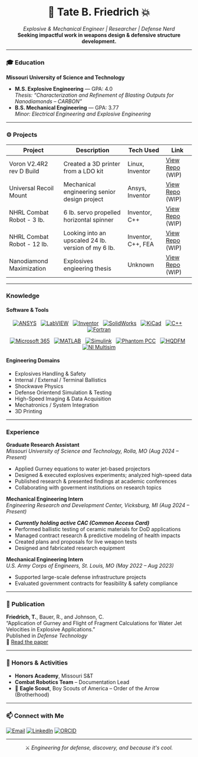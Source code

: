 <!-- GitHub README.md for Tate B. Friedrich -->

<h1 align="center">🧨 Tate B. Friedrich 💥</h1>
<p align="center">
  <em>Explosive & Mechanical Engineer | Researcher | Defense Nerd</em><br>
  <strong>Seeking impactful work in weapons design & defensive structure development.</strong>
</p>

---

### 🎓 Education

**Missouri University of Science and Technology**  
- **M.S. Explosive Engineering** — GPA: 4.0  
  _Thesis: “Characterization and Refinement of Blasting Outputs for Nanodiamonds – CARBON”_  
- **B.S. Mechanical Engineering** — GPA: 3.77  
  _Minor: Electrical Engineering and Explosive Engineering_  

---

### ⚙️ Projects

<!-- Future project cards -->
| Project                    | Description                                                  | Tech Used            | Link                                                                        |
|----------------------------|--------------------------------------------------------------|----------------------|-----------------------------------------------------------------------------|
| Voron V2.4R2 rev D Build   | Created a 3D printer from a LDO kit                          | Linux, Inventor      | [View Repo](https://github.com/Tate-Friedrich/Project-Voron2.4) (WIP)       |
| Universal Recoil Mount     | Mechanical engineering senior design project                 | Ansys, Inventor      | [View Repo](https://github.com/Tate-Friedrich/Project-MechSeniorProj) (WIP) |
| NHRL Combat Robot - 3 lb.  | 6 lb. servo propelled horizontal spinner                     | Inventor, C++        | [View Repo](https://github.com/Tate-Friedrich/Project-NHRL.HW3lb) (WIP)     |
| NHRL Combat Robot - 12 lb. | Looking into an upscaled 24 lb. version of my 6 lb.          | Inventor, C++, FEA   | [View Repo](https://github.com/Tate-Friedrich/Project-NHRL.HW12lb) (WIP)    |
| Nanodiamond Maximization   | Explosives engieering thesis                                 | Unknown              | [View Repo](https://github.com/Tate-Friedrich/Project-ExpThesis) (WIP)      |

---

### Knowledge

#### Software & Tools

<div align="center">

[![ANSYS](https://img.shields.io/badge/%20-white?style=for-the-badge&logo=ansys&logoColor=black&logoSize=auto)](https://www.ansys.com)
&nbsp;
[![LabVIEW](https://img.shields.io/badge/%20Labview-white?style=for-the-badge&logo=labview&logoColor=black&logoSize=auto)](https://www.ni.com/en-us/shop/labview.html)
&nbsp;
[![Inventor](https://img.shields.io/badge/%20Autodesk-white?style=for-the-badge&logo=autodesk&logoColor=black&logoSize=auto)](https://www.autodesk.com/products/inventor)
&nbsp;
[![SolidWorks](https://img.shields.io/badge/%20Solidworks-white?style=for-the-badge&logo=dassaultsystemes&logoColor=%23005386&logoSize=auto)](https://www.solidworks.com/)
&nbsp;
[![KiCad](https://img.shields.io/badge/%20-white?style=for-the-badge&logo=kicad&logoColor=%23314CB0&logoSize=auto)](https://kicad.org/)
&nbsp;
[![C++](https://img.shields.io/badge/%20C++-white?style=for-the-badge&logo=C%2B%2B&logoColor=%2300599C&logoSize=auto)](https://isocpp.org/)
&nbsp;
[![Fortran](https://img.shields.io/badge/Fortran-white?style=for-the-badge&logo=fortran&logoColor=%23734F96&logoSize=auto)](https%3A%2F%2Ffortran-lang.org)


</div>

<div align="center">

[![Microsoft 365](https://img.shields.io/badge/Microsoft%20365-white?style=for-the-badge&logo=microsoft-office&logoColor=white)](https://www.microsoft.com/en-us/microsoft-365)
&nbsp;
[![MATLAB](https://img.shields.io/badge/MATLAB-white?style=for-the-badge&logo=mathworks&logoColor=white)](https://www.mathworks.com/products/matlab.html)
&nbsp;
[![Simulink](https://img.shields.io/badge/Simulink-white?style=for-the-badge&logo=mathworks&logoColor=white)](https://www.mathworks.com/products/simulink.html)
&nbsp;
[![Phantom PCC](https://img.shields.io/badge/Phantom_PCC-white?style=for-the-badge&logo=camera)](https://www.phantomhighspeed.com/resourcesandsupport/phantomresources/pccsoftware)
&nbsp;
[![HQDFM](https://img.shields.io/badge/HQDFM-white?style=for-the-badge&logo=code)](https://www.nextpcb.com)
&nbsp;
[![NI Multisim](https://img.shields.io/badge/NI%20Multisim-white?style=for-the-badge&logo=code)](https://www.multisim.com)

</div>


#### Engineering Domains
- Explosives Handling & Safety
- Internal / External / Terminal Ballistics
- Shockwave Physics
- Defense Orientend Simulation & Testing
- High-Speed Imaging & Data Acquisition  
- Mechatronics / System Integration
- 3D Printing

---

### Experience

**Graduate Research Assistant**  
_Missouri University of Science and Technology, Rolla, MO (Aug 2024 – Present)_  
- Applied Gurney equations to water jet-based projectors  
- Designed & executed explosives experiments; analyzed high-speed data  
- Published research & presented findings at academic conferences
- Collaborating with goverment institutions on research topics

**Mechanical Engineering Intern**  
_Engineering Research and Development Center, Vicksburg, MI (Aug 2024 – Present)_  
- ***Currently holding active CAC (Common Access Card)***  
- Performed ballistic testing of ceramic materials for DoD applications  
- Managed contract research & predictive modeling of health impacts  
- Created plans and proposals for live weapon tests  
- Designed and fabricated research equipment

**Mechanical Engineering Intern**  
_U.S. Army Corps of Engineers, St. Louis, MO (May 2022 – Aug 2023)_  
- Supported large-scale defense infrastructure projects  
- Evaluated government contracts for feasibility & safety compliance  

---

### 📄 Publication

**Friedrich, T.**, Bauer, R., and Johnson, C.  
“Application of Gurney and Flight of Fragment Calculations for Water Jet Velocities in Explosive Applications.”  
Published in _Defense Technology_  
📎 [Read the paper](https://doi.org/10.1016/j.dt.2025.03.010)

---

### 🏅 Honors & Activities

- **Honors Academy**, Missouri S&T  
- **Combat Robotics Team** – Documentation Lead  
- 🦅 **Eagle Scout**, Boy Scouts of America – Order of the Arrow (Brotherhood)

---

### 📫 Connect with Me

[![Email](https://img.shields.io/badge/Email-tateb.friedrich%40gmail.com-blue?style=flat&logo=gmail)](mailto:tateb.friedrich@gmail.com)
[![LinkedIn](https://img.shields.io/badge/LinkedIn-Tate%20Friedrich-blue?style=flat&logo=linkedin)](https://www.linkedin.com/in/tate-friedrich-835b1321b)
[![ORCID](https://img.shields.io/badge/ORCID-0009--0003--1121--5728-green?style=flat&logo=orcid)](https://orcid.org/0009-0003-1121-5728)

---

<p align="center">
  ⚔️ <em>Engineering for defense, discovery, and because it's cool.</em>  
</p>
